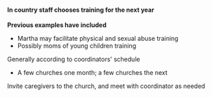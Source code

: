 #### In country staff chooses training for the next year
**Previous examples have included**
- Martha may facilitate physical and sexual abuse training
- Possibly moms of young children training

Generally according to coordinators' schedule
- A few churches one month; a few churches the next

Invite caregivers to the church, and meet with coordinator as needed